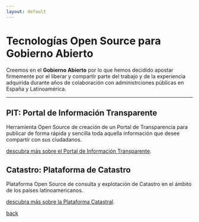 ```yaml
---
layout: default
---
```



# [](#header-1)Tecnologías Open Source para Gobierno Abierto 

Creemos en el **Gobierno Abierto** por lo que hemos decidido apostar firmemente por el liberar y compartir parte del trabajo y de la experiencia adquirida durante años de colaboración con administrciones públicas en España y Latinoamérica.


* * *

## [](#header-PIT)PIT: Portal de Información Transparente
Herramienta Open Source de creación de un Portal de Transparencia para publicar de forma rápida y sencilla toda aquella información que desee compartir con sus ciudadanos.

[descubra más sobre el Portal de Información Transparente](sielocal-page).


## [](#header-CAT)Catastro: Plataforma de Catastro
Plataforma Open Source de consulta y explotación de Catastro en el ámbito de los países latinoamericanos.

[descubra más sobre la Plataforma Catastral](catastro-page).



[back](./)
